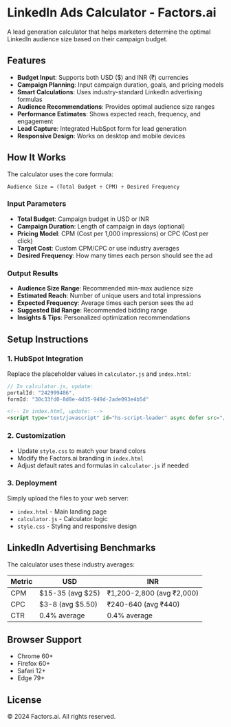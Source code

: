 # LinkedIn Ads Calculator - Factors.ai

A lead generation calculator that helps marketers determine the optimal LinkedIn audience size based on their campaign budget.

## Features

- **Budget Input**: Supports both USD ($) and INR (₹) currencies
- **Campaign Planning**: Input campaign duration, goals, and pricing models
- **Smart Calculations**: Uses industry-standard LinkedIn advertising formulas
- **Audience Recommendations**: Provides optimal audience size ranges
- **Performance Estimates**: Shows expected reach, frequency, and engagement
- **Lead Capture**: Integrated HubSpot form for lead generation
- **Responsive Design**: Works on desktop and mobile devices

## How It Works

The calculator uses the core formula:
```
Audience Size = (Total Budget ÷ CPM) ÷ Desired Frequency
```

### Input Parameters
- **Total Budget**: Campaign budget in USD or INR
- **Campaign Duration**: Length of campaign in days (optional)
- **Pricing Model**: CPM (Cost per 1,000 impressions) or CPC (Cost per click)
- **Target Cost**: Custom CPM/CPC or use industry averages
- **Desired Frequency**: How many times each person should see the ad

### Output Results
- **Audience Size Range**: Recommended min-max audience size
- **Estimated Reach**: Number of unique users and total impressions
- **Expected Frequency**: Average times each person sees the ad
- **Suggested Bid Range**: Recommended bidding range
- **Insights & Tips**: Personalized optimization recommendations

## Setup Instructions

### 1. HubSpot Integration
Replace the placeholder values in `calculator.js` and `index.html`:

```javascript
// In calculator.js, update:
portalId: "242999486",
formId: "30c33fd0-8d8e-4d35-949d-2ade093e4b5d"
```

```html
<!-- In index.html, update: -->
<script type="text/javascript" id="hs-script-loader" async defer src="//js.hs-scripts.com/242999486.js"></script>
```

### 2. Customization
- Update `style.css` to match your brand colors
- Modify the Factors.ai branding in `index.html`
- Adjust default rates and formulas in `calculator.js` if needed

### 3. Deployment
Simply upload the files to your web server:
- `index.html` - Main landing page
- `calculator.js` - Calculator logic
- `style.css` - Styling and responsive design

## LinkedIn Advertising Benchmarks

The calculator uses these industry averages:

| Metric | USD | INR |
|--------|-----|-----|
| CPM | $15-35 (avg $25) | ₹1,200-2,800 (avg ₹2,000) |
| CPC | $3-8 (avg $5.50) | ₹240-640 (avg ₹440) |
| CTR | 0.4% average | 0.4% average |

## Browser Support

- Chrome 60+
- Firefox 60+
- Safari 12+
- Edge 79+

## License

© 2024 Factors.ai. All rights reserved.